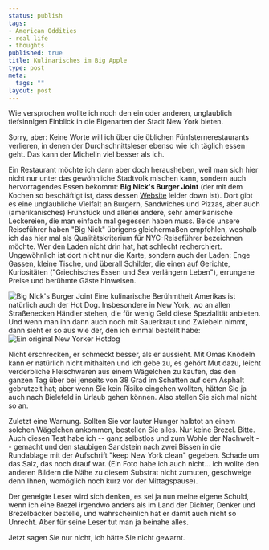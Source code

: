 ```yaml
--- 
status: publish
tags: 
- American Oddities
- real life
- thoughts
published: true
title: Kulinarisches im Big Apple
type: post
meta: 
  tags: ""
layout: post
---
```

Wie versprochen wollte ich noch den ein oder anderen, unglaublich tiefsinnigen Einblick in die Eigenarten der Stadt New York bieten.

Sorry, aber: Keine Worte will ich über die üblichen Fünfsternerestaurants verlieren, in denen der Durchschnittsleser ebenso wie ich täglich essen geht. Das kann der Michelin viel besser als ich.

Ein Restaurant möchte ich dann aber doch herausheben, weil man sich hier nicht nur unter das gewöhnliche Stadtvolk mischen kann, sondern auch hervorragendes Essen bekommt: <strong>Big Nick's Burger Joint</strong> (der mit dem Kochen so beschäftigt ist, dass dessen <a href="http://www.bignicksnyc.com">Website</a> leider down ist). Dort gibt es eine unglaubliche Vielfalt an Burgern, Sandwiches und Pizzas, aber auch (amerikanisches) Frühstück und allerlei andere, sehr amerikanische Leckereien, die man einfach mal gegessen haben muss. Beide unsere Reiseführer haben "Big Nick" übrigens gleichermaßen empfohlen, weshalb ich das hier mal als Qualitätskriterium für NYC-Reiseführer bezeichnen möchte. Wer den Laden nicht drin hat, hat schlecht recherchiert. Ungewöhnlich ist dort nicht nur die Karte, sondern auch der Laden: Enge Gassen, kleine Tische, und überall Schilder, die einen auf Gerichte, Kuriositäten ("Griechisches Essen und Sex verlängern Leben"), errungene Preise und berühmte Gäste hinweisen.

<img id="image648" src="http://fredericiana.de/uploads/2006/08/bignicksburger.jpg" alt="Big Nick's Burger Joint" class="centered" />
<!--more-->
Eine kulinarische Berühmtheit Amerikas ist natürlich auch der Hot Dog. Insbesondere in New York, wo an allen Straßenecken Händler stehen, die für wenig Geld diese Spezialität anbieten. Und wenn man ihn dann auch noch mit Sauerkraut und Zwiebeln nimmt, dann sieht er so aus wie der, den ich einmal bestellt habe:

<img id="image649" src="http://fredericiana.de/uploads/2006/08/newyorkhotdog.jpg" alt="Ein original New Yorker Hotdog" class="centered" />

Nicht erschrecken, er schmeckt besser, als er aussieht. Mit Omas Knödeln kann er natürlich nicht mithalten und ich gebe zu, es gehört Mut dazu, leicht verderbliche Fleischwaren aus einem Wägelchen zu kaufen, das den ganzen Tag über bei jenseits von 38 Grad im Schatten auf dem Asphalt gebrutzelt hat; aber wenn Sie kein Risiko eingehen wollten, hätten Sie ja auch nach Bielefeld in Urlaub gehen können. Also stellen Sie sich mal nicht so an.

Zuletzt eine Warnung. Sollten Sie vor lauter Hunger halbtot an einem solchen Wägelchen ankommen, bestellen Sie alles. Nur keine Brezel. Bitte. Auch diesen Test habe ich -- ganz selbstlos und zum Wohle der Nachwelt -- gemacht und den staubigen Sandstein nach zwei Bissen in die Rundablage mit der Aufschrift "keep New York clean" gegeben. Schade um das Salz, das noch drauf war. (Ein Foto habe ich auch nicht... ich wollte den anderen Bildern die Nähe zu diesem Substrat nicht zumuten, geschweige denn Ihnen, womöglich noch kurz vor der Mittagspause).

Der geneigte Leser wird sich denken, es sei ja nun meine eigene Schuld, wenn ich eine Brezel irgendwo anders als im Land der Dichter, Denker und Brezelbäcker bestelle, und wahrscheinlich hat er damit auch nicht so Unrecht. Aber für seine Leser tut man ja beinahe alles.

Jetzt sagen Sie nur nicht, ich hätte Sie nicht gewarnt.
